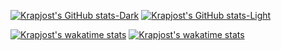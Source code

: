 [![Krapjost's GitHub stats-Dark](https://github-readme-stats.vercel.app/api?username=krapjost&show_icons=true&bg_color=161b22&border_color=21262d&text_color=c9d1d9#gh-dark-mode-only)](https://github.com/krapjost#gh-dark-mode-only)
[![Krapjost's GitHub stats-Light](https://github-readme-stats.vercel.app/api?username=krapjost&show_icons=true&theme=default#gh-light-mode-only)](https://github.com/krapjost#gh-light-mode-only)

[![Krapjost's wakatime stats](https://github-readme-stats.vercel.app/api/wakatime?username=@krapjost&bg_color=161b22&border_color=21262d&text_color=c9d1d9#gh-dark-mode-only)](https://wakatime.com/@krapjost#gh-dark-mode-only)
[![Krapjost's wakatime stats](https://github-readme-stats.vercel.app/api/wakatime?username=@krapjost&theme=default#gh-light-mode-only)](https://wakatime.com/@krapjost#gh-light-mode-only)
